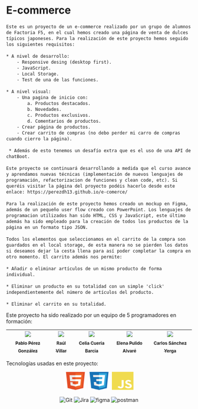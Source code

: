 # E-commerce
    Este es un proyecto de un e-commerce realizado por un grupo de alumnos de Factoria F5, en el cual hemos creado una página de venta de dulces típicos japoneses. Para la realización de este proyecto hemos seguido los siguientes requisitos:
    
    * A nivel de desarrollo:
        - Responsive desing (desktop first).
        - JavaScript.
        - Local Storage.
        - Test de una de las funciones.
    
    * A nivel visual:
        - Una pagina de inicio con:
            a. Productos destacados.
            b. Novedades.
            c. Productos exclusivos.
            d. Comentarios de productos.
        - Crear página de productos.
        - Crear carrito de compras (no debo perder mi carro de compras cuando cierro la página).

     * Además de esto tenemos un desafío extra que es el uso de una API de chatBoot.

    Este proyecto se continuará desarrollando a medida que el curso avance y aprendamos nuevas técnicas (implementación de nuevos lenguajes de programación, refactorizacion de funciones y clean code, etc). Si queréis visitar la página del proyecto podéis hacerlo desde este enlace: https://perezdh13.github.io/e-comerce/

    Para la realización de este proyecto hemos creado un mockup en Figma, además de un pequeño user flow creado con PowerPoint. Los lenguajes de programacion utilizados han sido HTML, CSS y JavaScript, este último además ha sido empleado para la creación de todos los productos de la página en un formato tipo JSON. 

    Todos los elementos que seleccionamos en el carrito de la compra son guardados en el local storage, de esta manera no se pierden los datos si deseamos dejar la cesta llena para así poder completar la compra en otro momento. El carrito además nos permite:
    
    * Añadir o eliminar artículos de un mismo producto de forma individual.
    
    * Eliminar un producto en su totalidad con un simple 'click' independientemente del número de artículos del producto.
    
    * Eliminar el carrito en su totalidad.

Este proyecto ha sido realizado por un equipo de 5 programadores en formación:


| [<img src="https://avatars.githubusercontent.com/u/120563338?v=4" width=115><br><sub>Pablo Pérez González</sub>](https://github.com/Perezdh13)| [<img src="https://avatars.githubusercontent.com/u/119669918?v=4" width=115><br><sub>Raúl Villar</sub>](https://github.com/RaulTheViking)| [<img src="https://avatars.githubusercontent.com/u/84899058?v=4" width=115><br><sub>Celia Cueria Barcia</sub>](https://github.com/celiacueria) | [<img src="https://avatars.githubusercontent.com/u/119506074?v=4" width=115><br><sub>Elena Pulido Alvaré</sub>](https://github.com/elenapulido) | [<img src="https://avatars.githubusercontent.com/u/110385073?v=4" width=115><br><sub>Carlos Sánchez Yerga</sub>](https://github.com/Holapueblodev) |
| :---: | :---: | :---: |  :---: |  :---: |



  

Tecnologías usadas en este proyecto:

<div align="center">
  <img align="center" alt="HTML" title="HTML 5" height="50" width="60" src="https://raw.githubusercontent.com/devicons/devicon/master/icons/html5/html5-original.svg">
  <img align="center" alt="CSS" title="CSS 3" height="50" width="60" src="https://raw.githubusercontent.com/devicons/devicon/master/icons/css3/css3-original.svg">
  <img align="center" alt="JavaScript" title="JavaScript" height="50" width="60" src="https://raw.githubusercontent.com/devicons/devicon/master/icons/javascript/javascript-plain.svg">
<br><br>
  <img align="center" alt="Git" title="Git" height="50" width="80" src="https://blog.facialix.com/wp-content/uploads/2021/04/git-github-cero-facialix.jpg">
  <img align="center" alt="Jira" title="Jira" height="50" width="100" src="https://logos-marcas.com/wp-content/uploads/2021/03/Jira-Simbolo.png">
  <img align="center" alt="figma" title="figma" height="50" width="80" src="https://www.protocol.com/media-library/figma-logo.png?id=29208385&width=1200&height=600&coordinates=0%2C60%2C0%2C60">
  <img align="center" alt="postman" title="postman" height="50" width="80" src="https://images.squarespace-cdn.com/content/v1/57c649658419c2380d1947be/1534825375055-OA4431YN1BZ93RTAEIZF/postman-tile.png?format=1500w">
</div>


